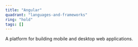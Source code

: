 ```yaml
---
title: "Angular"
quadrant: "languages-and-frameworks"
ring: "hold"
tags: []
---
```


A platform for building mobile and desktop web applications.
